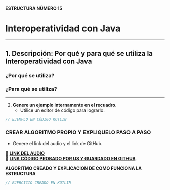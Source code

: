 #### ESTRUCTURA NÚMERO 15
# Interoperatividad con Java

---

## 1. Descripción: Por qué y para qué se utiliza la Interoperatividad con Java


### ¿Por qué se utiliza?




### ¿Para qué se utiliza?


---
   
2. **Genere un ejemplo internamente en el recuadro.**
   - Utilice un editor de código para lograrlo.
     
```kotlin
// EJEMPLO EN CÓDIGO KOTLIN

```

### CREAR ALGORITMO PROPIO Y EXPLIQUELO PASO A PASO 
- Genere el link del audio y el link de GitHub.  

🔗 **[LINK DEL AUDIO]()**  
🔗 **[LINK CÓDIGO PROBADO POR US Y GUARDADO EN GITHUB]()**.

**ALGORITMO CREADO Y EXPLICACION DE COMO FUNCIONA LA ESTRUCTURA**
```kotlin
// EJERCICIO CREADO EN KOTLIN

```
